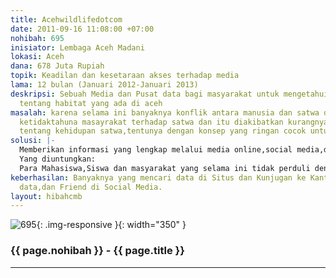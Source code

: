 ```yaml
---
title: Acehwildlifedotcom
date: 2011-09-16 11:08:00 +07:00
nohibah: 695
inisiator: Lembaga Aceh Madani
lokasi: Aceh
dana: 678 Juta Rupiah
topik: Keadilan dan kesetaraan akses terhadap media
lama: 12 bulan (Januari 2012-Januari 2013)
deskripsi: Sebuah Media dan Pusat data bagi masyarakat untuk mengetahui Segala hal
  tentang habitat yang ada di aceh
masalah: karena selama ini banyaknya konflik antara manusia dan satwa dan banyaknya
  ketidaktahuna masayrakat terhadap satwa dan itu diakibatkan kurangnya informasi
  tentang kehidupan satwa,tentunya dengan konsep yang ringan cocok untuk semua kalangan.
solusi: |-
  Memberikan informasi yang lengkap melalui media online,social media,dan Kampanye lainnya
  Yang diuntungkan:
  Para Mahasiswa,Siswa dan masyarakat yang selama ini tidak perduli dengan satwa.
keberhasilan: Banyaknya yang mencari data di Situs dan Kunjugan ke Kantor untuk mencari
  data,dan Friend di Social Media.
layout: hibahcmb
---
```


![695](/static/img/hibahcmb/695.png){: .img-responsive }{: width="350" }

### {{ page.nohibah }} - {{ page.title }}

---
